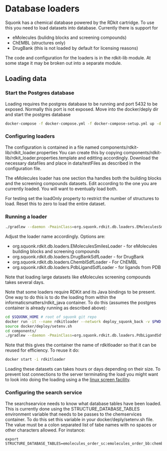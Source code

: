# Database loaders

Squonk has a chemical database powered by the RDkit cartridge.
To use this you need to load datasets into database.
Currently there is support for
* eMolecules (bulidng blocks and screening compounds)
* ChEMBL (structures only)
* DrugBank (this is not loaded by default for licensing reasons)

The code and configuration for the loaders is in the rdkit-lib module.
At some stage it may be broken out into a separate module.

## Loading data

### Start the Postgres database

Loading requires the postgres database to be running and port 5432 to be exposed.
Normally this port is not exposed.
Move into the docker/deply dir and start the postgres database

```sh
docker-compose -f docker-compose.yml -f docker-compose-setup.yml up -d postgres
```

### Configuring loaders

The configuration is contained in a file named components/rdkit-lib/rdkit_loader.properties
You can create this by copying components/rdkit-lib/rdkit_loader.properties.template and editting accordingly.
Download the necessary datafiles and place in data/testFiles as described in the configuration file.

The eMolecules loader has one section tha handles both the building blocks and the screening compounds datasets.
Edit according to the one you are currently loaded. You will want to eventually load both. 

For testing set the loadOnly property to restrict the number of structures to load. Reset this to zero to load the 
entire dataset.

### Running a loader

```sh
./gradlew --daemon -PmainClass=org.squonk.rdkit.db.loaders.EMoleculesSmilesLoader rdkit-lib:execute
```

Adjust the loader name accordingly. Options are:
* org.squonk.rdkit.db.loaders.EMoleculesSmilesLoader - for eMolecules building blocks and screening compounds
* org.squonk.rdkit.db.loaders.DrugBankSdfLoader - for DrugBank
* org.squonk.rdkit.db.loaders.ChemblSdfLoader - For ChEMBL
* org.squonk.rdkit.db.loaders.PdbLigandSdfLoader - for ligands from PDB

Note that loading large datasets like eMolecules screening compounds takes several days.

Note that some loaders require RDKit and its Java bindings to be present. One way to do this is to do the
loading from within the informaticsmatters/rdkit_java container. To do this (assumes the postgres container is 
already running as described above):

```sh
cd $SQUONK_HOME # root of squonk git repo
docker run -it --name rdkitloader --network deploy_squonk_back -v $PWD:/squonk -w /squonk informaticsmatters/rdkit_java:Release_2017_03_1 bash
source docker/deploy/setenv.sh
cd components/
./gradlew --daemon -PmainClass=org.squonk.rdkit.db.loaders.PdbLigandSdfLoader rdkit-lib:execute
```

Note that this gives the container the name of rdkitloader so that it can be reused for efficiency.
To reuse it do:

```sh
docker start -i rdkitloader
```

Loading these datasets can takes hours or days depending on their size. To prevent lost connections to the server terminating 
the load you might want to look into doing the loading using a the 
[linux screen facility](https://www.gnu.org/software/screen/manual/screen.html). 


### Configuring the search service

The searchsearvice needs to know what database tables have been loaded.
This is currently done using the STRUCTURE_DATABASE_TABLES environment variable
that needs to be passes to the chemservices container. To do this set this variable
in your docker/deply/setenv.sh file. The value must be a colon separated list of tabe names
with no spaces or other characters allowed. For instance:

```
export STRUCTURE_DATABASE_TABLES=emolecules_order_sc:emolecules_order_bb:chembl_23:pdb_ligand
```


